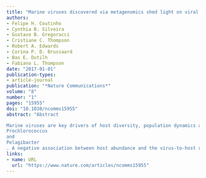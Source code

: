 ```yaml
---
title: "Marine viruses discovered via metagenomics shed light on viral strategies throughout the oceans"
authors:
- Felipe H. Coutinho
- Cynthia B. Silveira
- Gustavo B. Gregoracci
- Cristiane C. Thompson
- Robert A. Edwards
- Corina P. D. Brussaard
- Bas E. Dutilh
- Fabiano L. Thompson
date: "2017-01-01"
publication-types:
- article-journal
publication: "*Nature Communications*"
volume: "8"
number: "1"
pages: "15955"
doi: "10.1038/ncomms15955"
abstract: "Abstract

Marine viruses are key drivers of host diversity, population dynamics and biogeochemical cycling and contribute to the daily flux of billions of tons of organic matter. Despite recent advancements in metagenomics, much of their biodiversity remains uncharacterized. Here we report a data set of 27,346 marine virome contigs that includes 44 complete genomes. These outnumber all currently known phage genomes in marine habitats and include members of previously uncharacterized lineages. We designed a new method for host prediction based on co-occurrence associations that reveals these viruses infect dominant members of the marine microbiome such as
Prochlorococcus
and
Pelagibacter
. A negative association between host abundance and the virus-to-host ratio supports the recently proposed Piggyback-the-Winner model of reduced phage lysis at higher host densities. An analysis of the abundance patterns of viruses throughout the oceans revealed how marine viral communities adapt to various seasonal, temperature and photic regimes according to targeted hosts and the diversity of auxiliary metabolic genes."
links:
- name: URL
  url: "https://www.nature.com/articles/ncomms15955"
---
```

